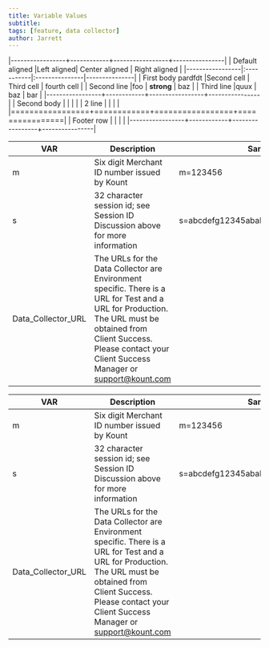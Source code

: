```yaml
---
title: Variable Values
subtitle:
tags: [feature, data collector]
author: Jarrett
---
```


|-----------------+------------+-----------------+----------------|
| Default aligned |Left aligned| Center aligned  | Right aligned  |
|-----------------|:-----------|:---------------|---------------|
| First body pardfdt |Second cell | Third cell      | fourth cell    |
| Second line     |foo         | **strong**      | baz            |
| Third line      |quux        | baz             | bar            |
|-----------------+------------+-----------------+----------------|
| Second body     |            |                 |                |
| 2 line          |            |                 |                |
|=================+============+=================+================|
| Footer row      |            |                 |                |
|-----------------+------------+-----------------+----------------|

| VAR                | Description                                                                                                                                                                                                               | Sample                             |
|--------------------|---------------------------------------------------------------------------------------------------------------------------------------------------------------------------------------------------------------------------|------------------------------------|
| m                  | Six digit Merchant ID number issued by Kount                                                                                                                                                                              | m=123456                           |
| s                  | 32 character session id; see Session ID Discussion above for more information                                                                                                                                             | s=abcdefg12345abababab123456789012 |
| Data_Collector_URL | The URLs for the Data Collector are Environment specific. There is a URL for Test and a URL for Production. The URL must be obtained from Client Success. Please contact your Client Success Manager or support@kount.com |                                    |

| VAR                	| Description                                                                                                                                                                                                               	| Sample                             	|
|--------------------	|---------------------------------------------------------------------------------------------------------------------------------------------------------------------------------------------------------------------------	|------------------------------------	|
| m                  	| Six digit Merchant ID number issued by Kount                                                                                                                                                                              	| m=123456                           	|
| s                  	| 32 character session id; see Session ID Discussion above for more information                                                                                                                                             	| s=abcdefg12345abababab123456789012 	|
| Data_Collector_URL 	| The URLs for the Data Collector are Environment specific. There is a URL for Test and a URL for Production. The URL must be obtained from Client Success. Please contact your Client Success Manager or support@kount.com 	|                                    	|
